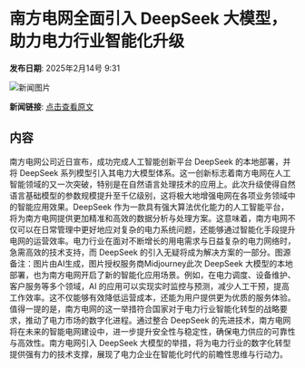 # 南方电网全面引入 DeepSeek 大模型，助力电力行业智能化升级

**发布日期**: 2025年2月14号 9:31

![新闻图片](https://pic.chinaz.com/picmap/202502051558215737_4.jpg)

**新闻链接**: [点击查看原文](https://www.aibase.com/zh/news/15362)

## 内容

南方电网公司近日宣布，成功完成人工智能创新平台 DeepSeek 的本地部署，并将 DeepSeek 系列模型引入其电力大模型体系。这一创新标志着南方电网在人工智能领域的又一次突破，特别是在自然语言处理技术的应用上。此次升级使得自然语言基础模型的参数规模提升至千亿级别，这将极大地增强电网在各项业务领域中的智能应用效果。DeepSeek 作为一款具有强大算法优化能力的人工智能平台，将为南方电网提供更加精准和高效的数据分析与处理方案。这意味着，南方电网不仅可以在日常管理中更好地应对复杂的电力系统问题，还能够通过智能化手段提升电网的运营效率。电力行业在面对不断增长的用电需求与日益复杂的电力网络时，急需高效的技术支持，而 DeepSeek 的引入无疑将成为解决方案的一部分。图源备注：图片由AI生成，图片授权服务商Midjourney此次 DeepSeek 大模型的本地部署，也为南方电网开启了新的智能化应用场景。例如，在电力调度、设备维护、客户服务等多个领域，AI 的应用可以实现实时监控与预测，减少人工干预，提高工作效率。这不仅能够有效降低运营成本，还能为用户提供更为优质的服务体验。值得一提的是，南方电网的这一举措符合国家对于电力行业智能化转型的战略要求，推动了电力市场的数字化进程。通过整合 DeepSeek 的先进技术，南方电网将在未来的智能电网建设中，进一步提升安全性与稳定性，确保电力供应的可靠性与高效性。南方电网引入 DeepSeek 大模型的举措，将为电力行业的数字化转型提供强有力的技术支撑，展现了电力企业在智能化时代的前瞻性思维与行动力。
